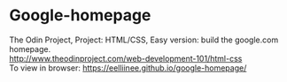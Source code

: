 # Google-homepage
The Odin Project, Project: HTML/CSS, Easy version: build the google.com homepage. <br>
http://www.theodinproject.com/web-development-101/html-css <br>
To view in browser: https://eelliinee.github.io/google-homepage/
